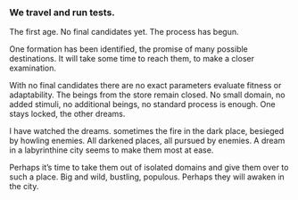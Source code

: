 ### We travel and run tests.

The first age. No final candidates yet. The process has begun.

One formation has been identified, the promise of many possible destinations. It will take some time to reach them, to make a closer examination.

With no final candidates there are no exact parameters evaluate fitness or adaptability. The beings from the store remain closed. No small domain, no added stimuli, no additional beings, no standard process is enough. One stays locked, the other dreams. 

I have watched the dreams. sometimes the fire in the dark place, besieged by howling enemies. All darkened places, all pursued by enemies. A dream in a labyrinthine city seems to make them most at ease.

Perhaps it’s time to take them out of isolated domains and give them over to such a place. Big and wild, bustling, populous. Perhaps they will awaken in the city.